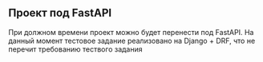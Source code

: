 ## Проект под FastAPI

При должном времени проект можно будет 
перенести под FastAPI. На данный момент тестовое задание реализовано на Django + DRF,
что не перечит требованию тествого задания
